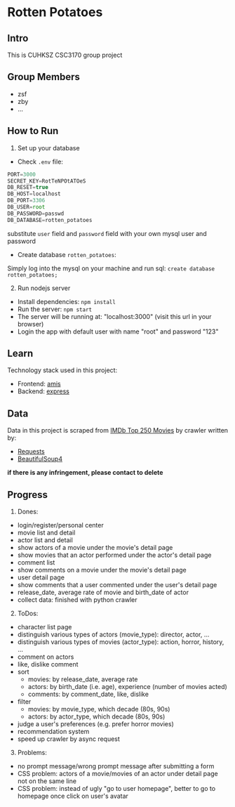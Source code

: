 # Rotten Potatoes

## Intro
This is CUHKSZ CSC3170 group project

## Group Members

* zsf
* zby
* ...

## How to Run
1. Set up your database

* Check `.env` file:

```js
PORT=3000
SECRET_KEY=RotTeNPOtATOeS
DB_RESET=true
DB_HOST=localhost
DB_PORT=3306
DB_USER=root
DB_PASSWORD=passwd
DB_DATABASE=rotten_potatoes
```

substitute `user` field and `password` field with your own mysql user and password
* Create database `rotten_potatoes`:

Simply log into the mysql on your machine and run sql: `create database rotten_potatoes;`

2. Run nodejs server

* Install dependencies: `npm install`
* Run the server: `npm start`
* The server will be running at: "localhost:3000" (visit this url in your browser)
* Login the app with default user with name "root" and password "123"

## Learn
Technology stack used in this project:
* Frontend: [amis](https://aisuda.bce.baidu.com/amis/zh-CN/docs/index)
* Backend: [express](https://expressjs.com)

## Data
Data in this project is scraped from [IMDb Top 250 Movies](https://www.imdb.com/chart/top/) by crawler written by:
* [Requests](https://docs.python-requests.org/en/latest/)
* [BeautifulSoup4](https://beautiful-soup-4.readthedocs.io/en/latest/)

**if there is any infringement, please contact to delete**

## Progress
1. Dones:
* login/register/personal center
* movie list and detail
* actor list and detail
* show actors of a movie under the movie's detail page
* show movies that an actor performed under the actor's detail page
* comment list
* show comments on a movie under the movie's detail page
* user detail page
* show comments that a user commented under the user's detail page
* release_date, average rate of movie and birth_date of actor
* collect data: finished with python crawler

2. ToDos: 
* character list page
* distinguish various types of actors (movie_type): director, actor, ...
* distinguish various types of movies (actor_type): action, horror, history, ...
* comment on actors
* like, dislike comment
* sort
    * movies: by release_date, average rate
    * actors: by birth_date (i.e. age), experience (number of movies acted)
    * comments: by comment_date, like, dislike
* filter
    * movies: by movie_type, which decade (80s, 90s)
    * actors: by actor_type, which decade (80s, 90s)
* judge a user's preferences (e.g. prefer horror movies)
* recommendation system
* speed up crawler by async request

3. Problems:
* no prompt message/wrong prompt message after submitting a form
* CSS problem: actors of a movie/movies of an actor under detail page not on the same line
* CSS problem: instead of ugly "go to user homepage", better to go to homepage once click on user's avatar
